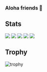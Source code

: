 ### Aloha friends 👋

## Stats
![](http://github-profile-summary-cards.vercel.app/api/cards/profile-details?username=AlohaYos&theme=gruvbox)
![](http://github-profile-summary-cards.vercel.app/api/cards/repos-per-language?username=AlohaYos&theme=gruvbox)
![](http://github-profile-summary-cards.vercel.app/api/cards/most-commit-language?username=AlohaYos&theme=gruvbox)
![](http://github-profile-summary-cards.vercel.app/api/cards/stats?username=AlohaYos&theme=gruvbox)
![](http://github-profile-summary-cards.vercel.app/api/cards/productive-time?username=AlohaYos&theme=gruvbox&utcOffset=9)

## Trophy
![trophy](https://github-profile-trophy.vercel.app/?username=AlohaYos&theme=gruvbox)

<!--
**AlohaYos/AlohaYos** is a ✨ _special_ ✨ repository because its `README.md` (this file) appears on your GitHub profile.

Here are some ideas to get you started:

- 🔭 I’m currently working on ...
- 🌱 I’m currently learning ...
- 👯 I’m looking to collaborate on ...
- 🤔 I’m looking for help with ...
- 💬 Ask me about ...
- 📫 How to reach me: ...
- 😄 Pronouns: ...
- ⚡ Fun fact: ...
-->
